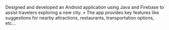 Designed and developed an Android application using Java and Firebase to assist travelers exploring a
new city.
• The app provides key features like suggestions for nearby attractions, restaurants, transportation
options, etc...